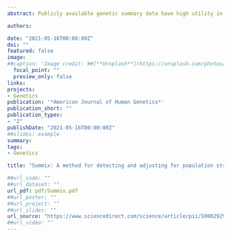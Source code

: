 ```yaml
---
abstract: Publicly available genetic summary data have high utility in research and the clinic, including prioritizing putative causal variants, polygenic scoring, and leveraging common controls. However, summarizing individual-level data can mask population structure, resulting in confounding, reduced power, and incorrect prioritization of putative causal variants. This limits the utility of publicly available data, especially for understudied or admixed populations where additional research and resources are most needed. Although several methods exist to estimate ancestry in individual-level data, methods to estimate ancestry proportions in summary data are lacking. Here, we present Summix, a method to efficiently deconvolute ancestry and provide ancestry-adjusted allele frequencies (AFs) from summary data. Using continental reference ancestry, African (AFR), non-Finnish European (EUR), East Asian (EAS), Indigenous American (IAM), South Asian (SAS), we obtain accurate and precise estimates (within 0.1%) for all simulation scenarios. We apply Summix to gnomAD v.2.1 exome and genome groups and subgroups, finding heterogeneous continental ancestry for several groups, including African/African American (∼84% AFR, ∼14% EUR) and American/Latinx (∼4% AFR, ∼5% EAS, ∼43% EUR, ∼46% IAM). Compared to the unadjusted gnomAD AFs, Summix’s ancestry-adjusted AFs more closely match respective African and Latinx reference samples. Even on modern, dense panels of summary statistics, Summix yields results in seconds, allowing for estimation of confidence intervals via block bootstrap. Given an accompanying R package, Summix increases the utility and equity of public genetic resources, empowering novel research opportunities.

authors:

date: "2021-05-16T00:00:00Z"
doi: ""
featured: false
image:
##caption: 'Image credit: ##[**Unsplash**](https://unsplash.com/photos/jdD8gXaTZsc)'
  focal_point: ""
  preview_only: false
links:
projects: 
- Genetics
publication: '*American Journal of Human Genetics*'
publication_short: ""
publication_types:
- "2"
publishDate: "2021-05-16T00:00:00Z"
##slides: example
summary: 
tags:
- Genetics

title: "Summix: A method for detecting and adjusting for population structure in genetic summary data"

##url_code: ""
##url_dataset: ""
url_pdf: pdf/Summix.pdf
##url_poster: ""
##url_project: ""
##url_slides: ""
url_source: "https://www.sciencedirect.com/science/article/pii/S0002929721002214?via%3Dihub"
##url_video: ""
---
```


